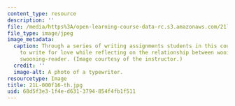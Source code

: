 ```yaml
---
content_type: resource
description: ''
file: /media/https%3A/open-learning-course-data-rc.s3.amazonaws.com/21l-000j-writing-about-literature-writing-about-love-fall-2015/68d5f3e31f4ed6313794854f4fb1f511_21L-000f16-th.jpg
file_type: image/jpeg
image_metadata:
  caption: Through a series of writing assignments students in this course will strive
    to write for love while reflecting on the relationship between wooing-author and
    swooning-reader. (Image courtesy of the instructor.)
  credit: ''
  image-alt: A photo of a typewriter.
resourcetype: Image
title: 21L-000f16-th.jpg
uid: 68d5f3e3-1f4e-d631-3794-854f4fb1f511
---
```


